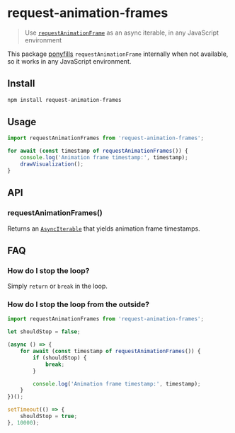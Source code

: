 # request-animation-frames

> Use [`requestAnimationFrame`](https://developer.mozilla.org/en-US/docs/Web/API/window/requestAnimationFrame) as an async iterable, in any JavaScript environment

This package [ponyfills](https://ponyfill.com) `requestAnimationFrame` internally when not available, so it works in any JavaScript environment.

## Install

```sh
npm install request-animation-frames
```

## Usage

```js
import requestAnimationFrames from 'request-animation-frames';

for await (const timestamp of requestAnimationFrames()) {
	console.log('Animation frame timestamp:', timestamp);
	drawVisualization();
}
```

## API

### requestAnimationFrames()

Returns an [`AsyncIterable`](https://developer.mozilla.org/en-US/docs/Web/JavaScript/Reference/Iteration_protocols#the_async_iterator_and_async_iterable_protocols) that yields animation frame timestamps.

## FAQ

### How do I stop the loop?

Simply `return` or `break` in the loop.

### How do I stop the loop from the outside?

```js
import requestAnimationFrames from 'request-animation-frames';

let shouldStop = false;

(async () => {
	for await (const timestamp of requestAnimationFrames()) {
		if (shouldStop) {
			break;
		}

		console.log('Animation frame timestamp:', timestamp);
	}
})();

setTimeout(() => {
	shouldStop = true;
}, 10000);
```
